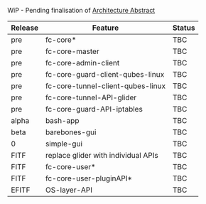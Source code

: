 WiP - Pending finalisation of [Architecture Abstract](https://github.com/rootnoob/flexi-chains/blob/main/gen0-design-abstract.md)

| Release | Feature                             | Status |
|---------|-------------------------------------|--------|
| pre     | fc-core*                            | TBC    |
| pre     | fc-core-master                      | TBC    |
| pre     | fc-core-admin-client                | TBC    |
| pre     | fc-core-guard-client-qubes-linux    | TBC    |
| pre     | fc-core-tunnel-client-qubes-linux   | TBC    |
| pre     | fc-core-tunnel-API-glider           | TBC    |
| pre     | fc-core-guard-API-iptables          | TBC    |
| alpha   | bash-app                            | TBC    |
| beta    | barebones-gui                       | TBC    |
| 0       | simple-gui                          | TBC    |
| FITF    | replace glider with individual APIs | TBC    |
| FITF    | fc-core-user*                       | TBC    |
| FITF    | fc-core-user-pluginAPI*             | TBC    |
| EFITF   | OS-layer-API                        | TBC    |
